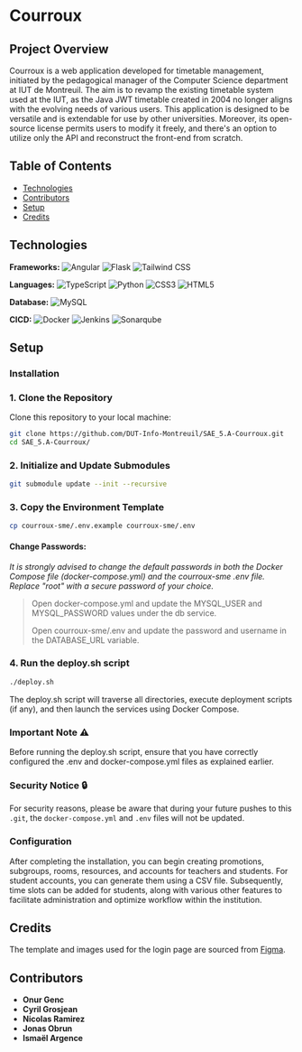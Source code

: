 # Courroux

## Project Overview

Courroux is a web application developed for timetable management, initiated by the pedagogical manager of the Computer Science department at IUT de Montreuil. The aim is to revamp the existing timetable system used at the IUT, as the Java JWT timetable created in 2004 no longer aligns with the evolving needs of various users. This application is designed to be versatile and is extendable for use by other universities. Moreover, its open-source license permits users to modify it freely, and there's an option to utilize only the API and reconstruct the front-end from scratch.

## Table of Contents

- [Technologies](#technologies)
- [Contributors](#contributors)
- [Setup](#setup)
- [Credits](#credits)

## Technologies
**Frameworks:**
![Angular](https://img.shields.io/badge/Angular-DD0031?style=for-the-badge&logo=angular&logoColor=white)
![Flask](https://img.shields.io/badge/Flask-000000?style=for-the-badge&logo=flask&logoColor=white)
![Tailwind CSS](https://img.shields.io/badge/Tailwind_CSS-38B2AC?style=for-the-badge&logo=tailwind-css&logoColor=white)

**Languages:**
![TypeScript](https://img.shields.io/badge/TypeScript-007ACC?style=for-the-badge&logo=typescript&logoColor=white)
![Python](https://img.shields.io/badge/Python-FFD43B?style=for-the-badge&logo=python&logoColor=blue)
![CSS3](https://img.shields.io/badge/CSS3-1572B6?style=for-the-badge&logo=css3&logoColor=white)
![HTML5](https://img.shields.io/badge/HTML5-E34F26?style=for-the-badge&logo=html5&logoColor=white)

**Database:**
![MySQL](https://img.shields.io/badge/MySQL-005C84?style=for-the-badge&logo=mysql&logoColor=white)

**CICD:**
![Docker](https://img.shields.io/badge/Docker-2CA5E0?style=for-the-badge&logo=docker&logoColor=white)
![Jenkins](https://img.shields.io/badge/Jenkins-D24939?style=for-the-badge&logo=Jenkins&logoColor=white)
![Sonarqube](https://img.shields.io/badge/Sonarqube-5190cf?style=for-the-badge&logo=sonarqube&logoColor=white)

## Setup
### Installation

### 1. Clone the Repository

Clone this repository to your local machine:

```bash
git clone https://github.com/DUT-Info-Montreuil/SAE_5.A-Courroux.git
cd SAE_5.A-Courroux/
```

### 2. Initialize and Update Submodules

```bash
git submodule update --init --recursive
```

### 3. Copy the Environment Template

```bash
cp courroux-sme/.env.example courroux-sme/.env
```

#### Change Passwords:

*It is strongly advised to change the default passwords in both the Docker Compose file (docker-compose.yml) and the courroux-sme .env file. Replace "root" with a secure password of your choice.*

 > 
> Open docker-compose.yml and update the MYSQL_USER and MYSQL_PASSWORD values under the db service.
 > 
> Open courroux-sme/.env and update the password and username in the DATABASE_URL variable.
 > 

### 4. Run the deploy.sh script
```bash
./deploy.sh
```

The deploy.sh script will traverse all directories, execute deployment scripts (if any), and then launch the services using Docker Compose.

### Important Note :warning:
Before running the deploy.sh script, ensure that you have correctly configured the .env and docker-compose.yml files as explained earlier.

### Security Notice :lock:

For security reasons, please be aware that during your future pushes to this `.git`, the `docker-compose.yml` and `.env` files will not be updated.

### Configuration

After completing the installation, you can begin creating promotions, subgroups, rooms, resources, and accounts for teachers and students. For student accounts, you can generate them using a CSV file. Subsequently, time slots can be added for students, along with various other features to facilitate administration and optimize workflow within the institution.

## Credits
The template and images used for the login page are sourced from [Figma](https://www.figma.com/community/file/1288813236193744337).

## Contributors
- **Onur Genc**
- **Cyril Grosjean**
- **Nicolas Ramirez**
- **Jonas Obrun**
- **Ismaël Argence**
